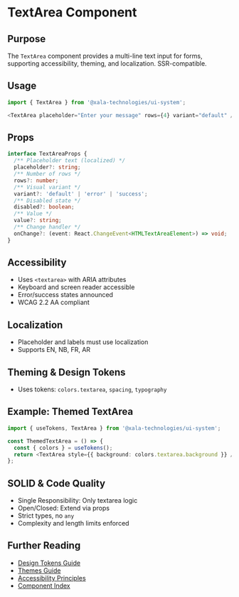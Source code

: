 # TextArea Component

## Purpose
The `TextArea` component provides a multi-line text input for forms, supporting accessibility, theming, and localization. SSR-compatible.

## Usage
```typescript
import { TextArea } from '@xala-technologies/ui-system';

<TextArea placeholder="Enter your message" rows={4} variant="default" />
```

## Props
```typescript
interface TextAreaProps {
  /** Placeholder text (localized) */
  placeholder?: string;
  /** Number of rows */
  rows?: number;
  /** Visual variant */
  variant?: 'default' | 'error' | 'success';
  /** Disabled state */
  disabled?: boolean;
  /** Value */
  value?: string;
  /** Change handler */
  onChange?: (event: React.ChangeEvent<HTMLTextAreaElement>) => void;
}
```

## Accessibility
- Uses `<textarea>` with ARIA attributes
- Keyboard and screen reader accessible
- Error/success states announced
- WCAG 2.2 AA compliant

## Localization
- Placeholder and labels must use localization
- Supports EN, NB, FR, AR

## Theming & Design Tokens
- Uses tokens: `colors.textarea`, `spacing`, `typography`

## Example: Themed TextArea
```typescript
import { useTokens, TextArea } from '@xala-technologies/ui-system';

const ThemedTextArea = () => {
  const { colors } = useTokens();
  return <TextArea style={{ background: colors.textarea.background }} />;
};
```

## SOLID & Code Quality
- Single Responsibility: Only textarea logic
- Open/Closed: Extend via props
- Strict types, no `any`
- Complexity and length limits enforced

## Further Reading
- [Design Tokens Guide](../design-tokens.md)
- [Themes Guide](../themes.md)
- [Accessibility Principles](../architecture.md)
- [Component Index](./README.md)
